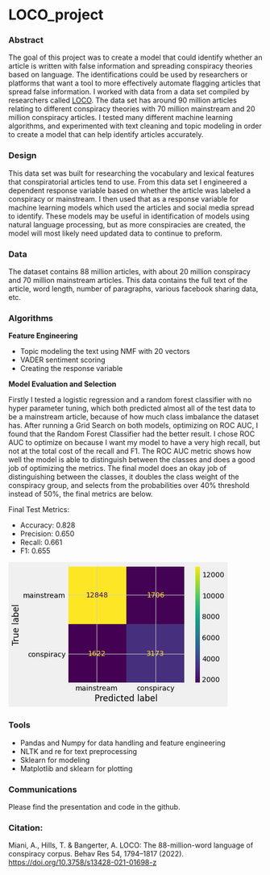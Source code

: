 # LOCO_project

### Abstract

The goal of this project was to create a model that could identify whether an article is written with false information and spreading conspiracy theories based on language. The identifications could be used by researchers or platforms that want a tool to more effectively automate flagging articles that spread false information. I worked with data from a data set compiled by researchers called [LOCO](https://link.springer.com/article/10.3758/s13428-021-01698-z). The data set has around 90 million articles relating to different conspiracy theories with 70 million mainstream and 20 million conspiracy articles. I tested many different machine learning algorithms, and experimented with text cleaning and topic modeling in order to create a model that can help identify articles accurately.

### Design

This data set was built for researching the vocabulary and lexical features that conspiratorial articles tend to use. From this data set I engineered a dependent response variable based on whether the article was labeled a conspiracy or mainstream. I then used that as a response variable for machine learning models which used the articles and social media spread to identify. These models may be useful in identification of models using natural language processing, but as more conspiracies are created, the model will most likely need updated data to continue to preform.

### Data

The dataset contains 88 million articles, with about 20 million conspiracy and 70 million mainstream articles. This data contains the full text of the article, word length, number of paragraphs, various facebook sharing data, etc.

### Algorithms

**Feature Engineering**

- Topic modeling the text using NMF with 20 vectors
- VADER sentiment scoring
- Creating the response variable

**Model Evaluation and Selection**

Firstly I tested a logistic regression and a random forest classifier with no hyper parameter tuning, which both predicted almost all of the test data to be a mainstream article, because of how much class imbalance the dataset has. After running a Grid Search on both models, optimizing on ROC AUC, I found that the Random Forest Classifier had the better result. I chose ROC AUC to optimize on because I want my model to have a very high recall, but not at the total cost of the recall and F1. The ROC AUC metric shows how well the model is able to distinguish between the classes and does a good job of optimizing the metrics. The final model does an okay job of distinguishing between the classes, it doubles the class weight of the conspiracy group, and selects from the probabilities over 40% threshold instead of 50%, the final metrics are below.


Final Test Metrics:

- Accuracy: 0.828
- Precision: 0.650
- Recall: 0.661
- F1: 0.655


![title](images/cm_rf.png)

### Tools

- Pandas and Numpy for data handling and feature engineering
- NLTK and re for text preprocessing
- Sklearn for modeling
- Matplotlib and sklearn for plotting

### Communications

Please find the presentation and code in the github.

### Citation:

Miani, A., Hills, T. & Bangerter, A. LOCO: The 88-million-word language of conspiracy corpus. Behav Res 54, 1794–1817 (2022). https://doi.org/10.3758/s13428-021-01698-z
